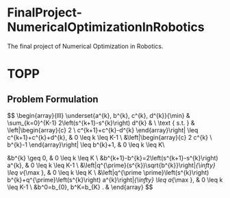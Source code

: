 # FinalProject-NumericalOptimizationInRobotics
The final project of Numerical Optimization in Robotics.


# TOPP
## Problem Formulation
$$
\begin{array}{lll}
\underset{a^{k}, b^{k}, c^{k}, d^{k}}{\min}  & \sum_{k=0}^{K-1} 2\left(s^{k+1}-s^{k}\right) d^{k} & \\
\text { s.t. } & 
\left\|\begin{array}{c}
2 \\
c^{k+1}+c^{k}-d^{k}
\end{array}\right\| 
\leq c^{k+1}+c^{k}+d^{k}, & 0 \leq k \leq K-1 \\
&\left\|\begin{array}{c}
2 c^{k} \\
b^{k}-1
\end{array}\right\| \leq b^{k}+1, & 0 \leq k \leq K\\

&b^{k} \geq 0, & 0 \leq k \leq K \\
&b^{k+1}-b^{k}=2\left(s^{k+1}-s^{k}\right) a^{k}, & 0 \leq k \leq K-1 \\
&\left\|q^{\prime}(s^{k})\sqrt{b^{k}}\right\|_{\infty} \leq v_{\max }, & 0 \leq k \leq K \\
&\left\|q^{\prime \prime}\left(s^{k}\right) b^{k}+q^{\prime}\left(s^{k}\right) a^{k}\right\|_{\infty} \leq a_{\max }, & 0 \leq k \leq K-1 \\
&b^0=b_{0}, b^K=b_{K} . &
\end{array}
$$